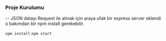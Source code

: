 ### Proje Kurulumu
 
-- JSON datayı Request ile almak için araya ufak bir express server eklendi o bakımdan bir npm install gerekebilir.

`npm install`
` npm start `
